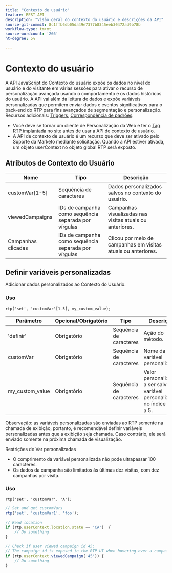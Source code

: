 ```yaml
---
title: "Contexto de usuário"
feature: REST API
description: "Visão geral do contexto do usuário e descrições da API"
source-git-commit: 8c1ffb6db05da49e7377b8345eeb30472ad9b78b
workflow-type: tm+mt
source-wordcount: '266'
ht-degree: 5%

---
```



# Contexto do usuário

A API JavaScript do Contexto do usuário expõe os dados no nível do usuário e do visitante em várias sessões para ativar o recurso de personalização avançada usando o comportamento e os dados históricos do usuário. A API vai além da leitura de dados e expõe variáveis personalizadas que permitem enviar dados e eventos significativos para o back-end do RTP para fins avançados de segmentação e personalização. Recursos adicionais: [Triggers](../javascript-api/triggers.md), [Correspondência de padrões](../javascript-api/pattern-match.md).

- Você deve se tornar um cliente de Personalização da Web e ter o [Tag RTP implantada](https://experienceleague.adobe.com/en/docs/marketo/using/product-docs/web-personalization/rtp-tag-implementation/deploy-the-rtp-javascript) no site antes de usar a API de contexto de usuário.
- A API de contexto de usuário é um recurso que deve ser ativado pelo Suporte da Marketo mediante solicitação. Quando a API estiver ativada, um objeto userContext no objeto global RTP será exposto.

## Atributos de Contexto do Usuário

| Nome | Tipo | Descrição |
|------------------|-------------|------|
| customVar[1-5] | Sequência de caracteres | Dados personalizados salvos no contexto do usuário. |
| viewedCampaigns | IDs de campanha como sequência separada por vírgulas | Campanhas visualizadas nas visitas atuais ou anteriores. |
| Campanhas clicadas | IDs de campanha como sequência separada por vírgulas | Clicou por meio de campanhas em visitas atuais ou anteriores. |

## Definir variáveis personalizadas

Adicionar dados personalizados ao Contexto do Usuário.

### Uso

`rtp('set', 'customVar'[1-5], my_custom_value);`

| Parâmetro | Opcional/Obrigatório | Tipo | Descrição |
|-----------------|-------------------|--------|-----------------|
| &#39;definir&#39; | Obrigatório | Sequência de caracteres | Ação do método. |
| customVar | Obrigatório | Sequência de caracteres | Nome da variável personalizada. |
| my_custom_value | Obrigatório | Sequência de caracteres | Valor personalizado a ser salvo na variável personalizada no índice de 1 a 5. |

Observação: as variáveis personalizadas são enviadas ao RTP somente na chamada de exibição, portanto, é recomendável definir variáveis personalizadas antes que a exibição seja chamada. Caso contrário, ele será enviado somente na próxima chamada de visualização.

Restrições de Var personalizadas

- O comprimento da variável personalizada não pode ultrapassar 100 caracteres.
- Os dados da campanha são limitados às últimas dez visitas, com dez campanhas por visita.

### Uso

`rtp('set', 'customVar', 'A');`

```javascript
// Set and get customVars
rtp('set', 'customVar1', 'foo');
 
// Read location 
if (rtp.userContext.location.state == 'CA')  {
    // Do something
}
 
// Check if user viewed campaign id 45:
// The campaign id is exposed in the RTP UI when hovering over a campaign name.
if (rtp.userContext.viewedCampaign('45')) {
    // Do something
}
```
